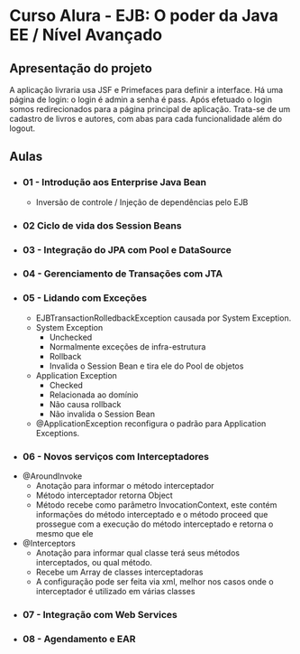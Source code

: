 # Curso Alura - EJB: O poder da Java EE / Nível Avançado

## Apresentação do projeto

A aplicação livraria usa JSF e Primefaces para definir a interface. 
Há uma página de login: o login é admin a senha é pass. 
Após efetuado o login somos redirecionados para a página principal de aplicação. 
Trata-se de um cadastro de livros e autores, com abas para cada funcionalidade além do logout. 

## Aulas ##

- ### 01 - Introdução aos Enterprise Java Bean ###
   * Inversão de controle / Injeção de dependências pelo EJB

- ### 02 Ciclo de vida dos Session Beans ###

- ### 03 - Integração do JPA com Pool e DataSource ###

- ### 04 - Gerenciamento de Transações com JTA ###

- ###  05 - Lidando com Exceções ###

  * EJBTransactionRolledbackException causada por System Exception.
  * System Exception
     * Unchecked
     * Normalmente exceções de infra-estrutura
     * Rollback
     * Invalida o Session Bean e tira ele do Pool de objetos
   * Application Exception
     * Checked
     * Relacionada ao domínio
     * Não causa rollback
     * Não invalida o Session Bean
   * @ApplicationException reconfigura o padrão para Application Exceptions.

- ### 06 - Novos serviços com Interceptadores ###

 * @AroundInvoke
   * Anotação para informar o método interceptador
   * Método interceptador retorna Object
   * Método recebe como parâmetro InvocationContext, este contém informações do método interceptado e o método proceed que prossegue com a execução do método interceptado e retorna o mesmo que ele
 * @Interceptors
   * Anotação para informar qual classe terá seus métodos interceptados, ou qual método.
   * Recebe um Array de classes interceptadoras
   * A configuração pode ser feita via xml, melhor nos casos onde o interceptador é utilizado em várias classes

- ### 07 - Integração com Web Services ###

- ### 08 - Agendamento e EAR ###
